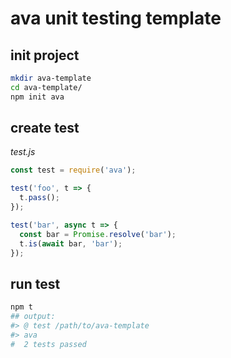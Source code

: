 # ava unit testing template

## init project

```bash
mkdir ava-template
cd ava-template/
npm init ava
```

## create test

_test.js_

```js
const test = require('ava');

test('foo', t => {
  t.pass();
});

test('bar', async t => {
  const bar = Promise.resolve('bar');
  t.is(await bar, 'bar');
});
```

## run test

```bash
npm t
## output:
#> @ test /path/to/ava-template
#> ava
#  2 tests passed
```

